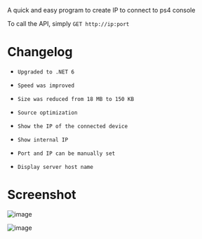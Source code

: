A quick and easy program to create IP to connect to ps4 console

To call the API, simply `GET http://ip:port`

# Changelog
- `Upgraded to .NET 6`

- `Speed was improved`

- `Size was reduced from 18 MB to 150 KB`

- `Source optimization`

- `Show the IP of the connected device`

- `Show internal IP`

- `Port and IP can be manually set`

- `Display server host name`

# Screenshot

![image](https://user-images.githubusercontent.com/64539596/200195841-79ddeb46-959b-4647-ab4e-7ab4d8486d01.png)

![image](https://user-images.githubusercontent.com/64539596/200195737-5ac2dfca-2bbb-47ba-a3ee-16132b25dfb0.png)
